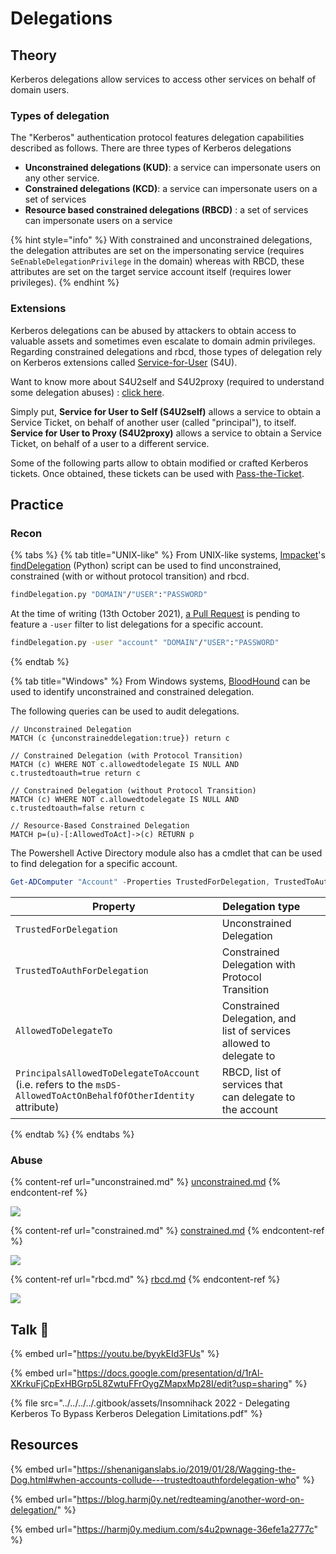 # Delegations

## Theory

Kerberos delegations allow services to access other services on behalf of domain users.

### Types of delegation

The "Kerberos" authentication protocol features delegation capabilities described as follows. There are three types of Kerberos delegations

* **Unconstrained delegations (KUD)**: a service can impersonate users on any other service.
* **Constrained delegations (KCD)**: a service can impersonate users on a set of services
* **Resource based constrained delegations (RBCD)** : a set of services can impersonate users on a service

{% hint style="info" %}
With constrained and unconstrained delegations, the delegation attributes are set on the impersonating service (requires `SeEnableDelegationPrivilege` in the domain) whereas with RBCD, these attributes are set on the target service account itself (requires lower privileges).
{% endhint %}

### Extensions

Kerberos delegations can be abused by attackers to obtain access to valuable assets and sometimes even escalate to domain admin privileges. Regarding constrained delegations and rbcd, those types of delegation rely on Kerberos extensions called [Service-for-User](../#service-for-user-extensions) (S4U).

Want to know more about S4U2self and S4U2proxy (required to understand some delegation abuses) : [click here](../#service-for-user-extensions).

Simply put, **Service for User to Self (S4U2self)** allows a service to obtain a Service Ticket, on behalf of another user (called "principal"), to itself. **Service for User to Proxy (S4U2proxy)** allows a service to obtain a Service Ticket, on behalf of a user to a different service.&#x20;

Some of the following parts allow to obtain modified or crafted Kerberos tickets. Once obtained, these tickets can be used with [Pass-the-Ticket](broken-reference).

## Practice

### Recon

{% tabs %}
{% tab title="UNIX-like" %}
From UNIX-like systems, [Impacket](https://github.com/SecureAuthCorp/impacket)'s [findDelegation](https://github.com/SecureAuthCorp/impacket/blob/master/examples/findDelegation.py) (Python) script can be used to find unconstrained, constrained (with or without protocol transition) and rbcd.

```bash
findDelegation.py "DOMAIN"/"USER":"PASSWORD"
```

At the time of writing (13th October 2021), [a Pull Request](https://github.com/SecureAuthCorp/impacket/pull/1184) is pending to feature a `-user` filter to list delegations for a specific account.

```bash
findDelegation.py -user "account" "DOMAIN"/"USER":"PASSWORD"
```
{% endtab %}

{% tab title="Windows" %}
From Windows systems, [BloodHound](../../../recon/bloodhound.md) can be used to identify unconstrained and constrained delegation.

The following queries can be used to audit delegations.

```cypher
// Unconstrained Delegation
MATCH (c {unconstraineddelegation:true}) return c

// Constrained Delegation (with Protocol Transition)
MATCH (c) WHERE NOT c.allowedtodelegate IS NULL AND c.trustedtoauth=true return c

// Constrained Delegation (without Protocol Transition)
MATCH (c) WHERE NOT c.allowedtodelegate IS NULL AND c.trustedtoauth=false return c

// Resource-Based Constrained Delegation
MATCH p=(u)-[:AllowedToAct]->(c) RETURN p
```

The Powershell Active Directory module also has a cmdlet that can be used to find delegation for a specific account.

```powershell
Get-ADComputer "Account" -Properties TrustedForDelegation, TrustedToAuthForDelegation,msDS-AllowedToDelegateTo,PrincipalsAllowedToDelegateToAccount
```

<table data-header-hidden><thead><tr><th>Property</th><th>Delegation type</th><th data-hidden></th><th data-hidden></th></tr></thead><tbody><tr><td><code>TrustedForDelegation</code></td><td>Unconstrained Delegation</td><td></td><td></td></tr><tr><td><code>TrustedToAuthForDelegation</code></td><td>Constrained Delegation with Protocol Transition</td><td></td><td></td></tr><tr><td><code>AllowedToDelegateTo</code></td><td>Constrained Delegation, and list of services allowed to delegate to</td><td></td><td></td></tr><tr><td><code>PrincipalsAllowedToDelegateToAccount</code> (i.e. refers to the <code>msDS-AllowedToActOnBehalfOfOtherIdentity</code> attribute)</td><td>RBCD, list of services that can delegate to the account</td><td></td><td></td></tr></tbody></table>
{% endtab %}
{% endtabs %}

### Abuse

{% content-ref url="unconstrained.md" %}
[unconstrained.md](unconstrained.md)
{% endcontent-ref %}

![](../../../../.gitbook/assets/Kerberos\_delegations-unconstrained.drawio.png)

{% content-ref url="constrained.md" %}
[constrained.md](constrained.md)
{% endcontent-ref %}

![](../../../../.gitbook/assets/Kerberos\_delegations-rbcd.png)

{% content-ref url="rbcd.md" %}
[rbcd.md](rbcd.md)
{% endcontent-ref %}

![](../../../../.gitbook/assets/Kerberos\_delegations-rbcd.png)

## Talk :microphone:

{% embed url="https://youtu.be/byykEId3FUs" %}

{% embed url="https://docs.google.com/presentation/d/1rAl-XKrkuFjCpExHBGrp5L8ZwtuFFrOygZMapxMp28I/edit?usp=sharing" %}

{% file src="../../../../.gitbook/assets/Insomnihack 2022 - Delegating Kerberos To Bypass Kerberos Delegation Limitations.pdf" %}

## Resources

{% embed url="https://shenaniganslabs.io/2019/01/28/Wagging-the-Dog.html#when-accounts-collude---trustedtoauthfordelegation-who" %}

{% embed url="https://blog.harmj0y.net/redteaming/another-word-on-delegation/" %}

{% embed url="https://harmj0y.medium.com/s4u2pwnage-36efe1a2777c" %}
